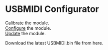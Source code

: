 USBMIDI Configurator
====================

[Calibrate](https://bitfox-git.github.io/calibration.html) the module.  
[Configure](https://bitfox-git.github.io/configuration.html) the module.  
[Update](https://bitfox-git.github.io/update.html) the module.  


Download the latest USBMIDI.bin file from here.
